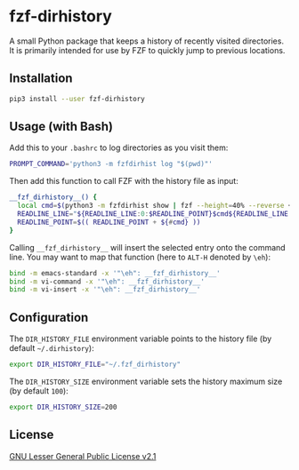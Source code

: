 # fzf-dirhistory

A small Python package that keeps a history of recently visited directories. It
is primarily intended for use by FZF to quickly jump to previous locations.

## Installation
```bash
pip3 install --user fzf-dirhistory
```

## Usage (with Bash)
Add this to your `.bashrc` to log directories as you visit them:
```bash
PROMPT_COMMAND='python3 -m fzfdirhist log "$(pwd)"'
```

Then add this function to call FZF with the history file as input:
```bash
__fzf_dirhistory__() {
  local cmd=$(python3 -m fzfdirhist show | fzf --height=40% --reverse +m | while read -r item; do printf "%q " "$item"; done && echo)
  READLINE_LINE="${READLINE_LINE:0:$READLINE_POINT}$cmd${READLINE_LINE:$READLINE_POINT}"
  READLINE_POINT=$(( READLINE_POINT + ${#cmd} ))
}
```

Calling `__fzf_dirhistory__` will insert the selected entry onto the command
line. You may want to map that function (here to `ALT-H` denoted by `\eh`):
```bash
bind -m emacs-standard -x '"\eh": __fzf_dirhistory__'
bind -m vi-command -x '"\eh": __fzf_dirhistory__'
bind -m vi-insert -x '"\eh": __fzf_dirhistory__'
```

## Configuration
The `DIR_HISTORY_FILE` environment variable points to the history file (by
default `~/.dirhistory`):
```bash
export DIR_HISTORY_FILE="~/.fzf_dirhistory"
```

The `DIR_HISTORY_SIZE` environment variable sets the history maximum size (by
default `100`):
```bash
export DIR_HISTORY_SIZE=200
```

## License
[GNU Lesser General Public License v2.1](https://github.com/ojroques/fzf-dirhistory/blob/main/LICENSE)

